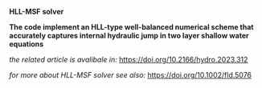 **HLL-MSF solver**


**The code implement an HLL-type well-balanced numerical scheme that accurately captures internal hydraulic jump in two layer shallow water equations**

*the related article is avalibale in:* https://doi.org/10.2166/hydro.2023.312

*for more about HLL-MSF solver see also:* https://doi.org/10.1002/fld.5076

